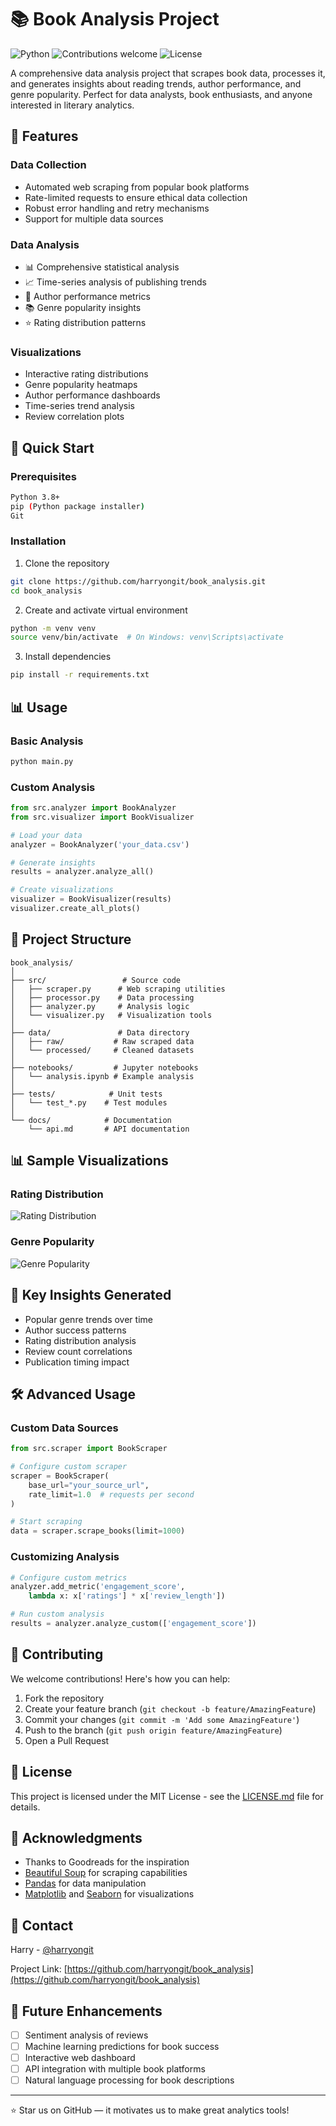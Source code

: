 # 📚 Book Analysis Project
![Python](https://img.shields.io/badge/python-v3.8+-blue.svg)
![Contributions welcome](https://img.shields.io/badge/contributions-welcome-orange.svg)
![License](https://img.shields.io/badge/license-MIT-blue.svg)

A comprehensive data analysis project that scrapes book data, processes it, and generates insights about reading trends, author performance, and genre popularity. Perfect for data analysts, book enthusiasts, and anyone interested in literary analytics.

## 🌟 Features

### Data Collection
- Automated web scraping from popular book platforms
- Rate-limited requests to ensure ethical data collection
- Robust error handling and retry mechanisms
- Support for multiple data sources

### Data Analysis
- 📊 Comprehensive statistical analysis
- 📈 Time-series analysis of publishing trends
- 👥 Author performance metrics
- 📚 Genre popularity insights
- ⭐ Rating distribution patterns

### Visualizations
- Interactive rating distributions
- Genre popularity heatmaps
- Author performance dashboards
- Time-series trend analysis
- Review correlation plots

## 🚀 Quick Start

### Prerequisites
```bash
Python 3.8+
pip (Python package installer)
Git
```

### Installation

1. Clone the repository
```bash
git clone https://github.com/harryongit/book_analysis.git
cd book_analysis
```

2. Create and activate virtual environment
```bash
python -m venv venv
source venv/bin/activate  # On Windows: venv\Scripts\activate
```

3. Install dependencies
```bash
pip install -r requirements.txt
```

## 📊 Usage

### Basic Analysis
```python
python main.py
```

### Custom Analysis
```python
from src.analyzer import BookAnalyzer
from src.visualizer import BookVisualizer

# Load your data
analyzer = BookAnalyzer('your_data.csv')

# Generate insights
results = analyzer.analyze_all()

# Create visualizations
visualizer = BookVisualizer(results)
visualizer.create_all_plots()
```

## 📁 Project Structure

```
book_analysis/
│
├── src/                 # Source code
│   ├── scraper.py      # Web scraping utilities
│   ├── processor.py    # Data processing
│   ├── analyzer.py     # Analysis logic
│   └── visualizer.py   # Visualization tools
│
├── data/               # Data directory
│   ├── raw/           # Raw scraped data
│   └── processed/     # Cleaned datasets
│
├── notebooks/         # Jupyter notebooks
│   └── analysis.ipynb # Example analysis
│
├── tests/            # Unit tests
│   └── test_*.py    # Test modules
│
└── docs/            # Documentation
    └── api.md       # API documentation
```

## 📊 Sample Visualizations

### Rating Distribution
![Rating Distribution](/images/rating_dist.png)

### Genre Popularity
![Genre Popularity](/images/genre_pop.png)

## 🎯 Key Insights Generated

- Popular genre trends over time
- Author success patterns
- Rating distribution analysis
- Review count correlations
- Publication timing impact

## 🛠️ Advanced Usage

### Custom Data Sources
```python
from src.scraper import BookScraper

# Configure custom scraper
scraper = BookScraper(
    base_url="your_source_url",
    rate_limit=1.0  # requests per second
)

# Start scraping
data = scraper.scrape_books(limit=1000)
```

### Customizing Analysis
```python
# Configure custom metrics
analyzer.add_metric('engagement_score', 
    lambda x: x['ratings'] * x['review_length'])

# Run custom analysis
results = analyzer.analyze_custom(['engagement_score'])
```

## 🤝 Contributing

We welcome contributions! Here's how you can help:

1. Fork the repository
2. Create your feature branch (`git checkout -b feature/AmazingFeature`)
3. Commit your changes (`git commit -m 'Add some AmazingFeature'`)
4. Push to the branch (`git push origin feature/AmazingFeature`)
5. Open a Pull Request

## 📝 License

This project is licensed under the MIT License - see the [LICENSE.md](LICENSE.md) file for details.

## 🙏 Acknowledgments

- Thanks to Goodreads for the inspiration
- [Beautiful Soup](https://www.crummy.com/software/BeautifulSoup/) for scraping capabilities
- [Pandas](https://pandas.pydata.org/) for data manipulation
- [Matplotlib](https://matplotlib.org/) and [Seaborn](https://seaborn.pydata.org/) for visualizations

## 📧 Contact

Harry - [@harryongit](https://github.com/harryongit)

Project Link: [https://github.com/harryongit/book_analysis](https://github.com/harryongit/book_analysis)

## 🔮 Future Enhancements

- [ ] Sentiment analysis of reviews
- [ ] Machine learning predictions for book success
- [ ] Interactive web dashboard
- [ ] API integration with multiple book platforms
- [ ] Natural language processing for book descriptions

---
⭐️ Star us on GitHub — it motivates us to make great analytics tools!
